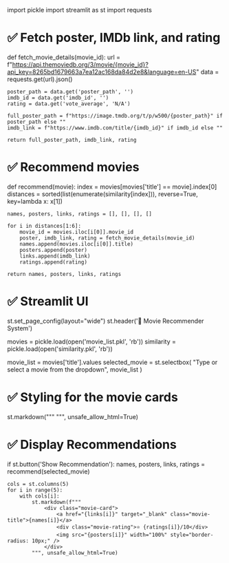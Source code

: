 import pickle
import streamlit as st
import requests

# ✅ Fetch poster, IMDb link, and rating
def fetch_movie_details(movie_id):
    url = f"https://api.themoviedb.org/3/movie/{movie_id}?api_key=8265bd1679663a7ea12ac168da84d2e8&language=en-US"
    data = requests.get(url).json()
    
    poster_path = data.get('poster_path', '')
    imdb_id = data.get('imdb_id', '')
    rating = data.get('vote_average', 'N/A')
    
    full_poster_path = f"https://image.tmdb.org/t/p/w500/{poster_path}" if poster_path else ""
    imdb_link = f"https://www.imdb.com/title/{imdb_id}" if imdb_id else ""
    
    return full_poster_path, imdb_link, rating

# ✅ Recommend movies
def recommend(movie):
    index = movies[movies['title'] == movie].index[0]
    distances = sorted(list(enumerate(similarity[index])), reverse=True, key=lambda x: x[1])

    names, posters, links, ratings = [], [], [], []

    for i in distances[1:6]:
        movie_id = movies.iloc[i[0]].movie_id
        poster, imdb_link, rating = fetch_movie_details(movie_id)
        names.append(movies.iloc[i[0]].title)
        posters.append(poster)
        links.append(imdb_link)
        ratings.append(rating)

    return names, posters, links, ratings

# ✅ Streamlit UI
st.set_page_config(layout="wide")
st.header('🎥 Movie Recommender System')

movies = pickle.load(open('movie_list.pkl', 'rb'))
similarity = pickle.load(open('similarity.pkl', 'rb'))

movie_list = movies['title'].values
selected_movie = st.selectbox(
    "Type or select a movie from the dropdown",
    movie_list
)

# ✅ Styling for the movie cards
st.markdown("""
    <style>
    .movie-card {
        border: 1px solid #ddd;
        border-radius: 15px;
        padding: 10px;
        text-align: center;
        background-color: #f9f9f9;
        box-shadow: 2px 2px 10px rgba(0,0,0,0.1);
        transition: transform 0.2s;
        height: 100%;
    }
    .movie-card:hover {
        transform: scale(1.05);
        background-color: #ffffff;
    }
    .movie-title {
        font-weight: bold;
        font-size: 18px;
        margin-bottom: 5px;
        color: #0066cc;
        text-decoration: none;
    }
    .movie-rating {
        font-size: 16px;
        color: #ff9900;
        margin-bottom: 10px;
    }
    </style>
""", unsafe_allow_html=True)

# ✅ Display Recommendations
if st.button('Show Recommendation'):
    names, posters, links, ratings = recommend(selected_movie)

    cols = st.columns(5)
    for i in range(5):
        with cols[i]:
            st.markdown(f"""
                <div class="movie-card">
                    <a href="{links[i]}" target="_blank" class="movie-title">{names[i]}</a>
                    <div class="movie-rating">⭐ {ratings[i]}/10</div>
                    <img src="{posters[i]}" width="100%" style="border-radius: 10px;" />
                </div>
            """, unsafe_allow_html=True)

